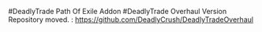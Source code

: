 #DeadlyTrade
Path Of Exile Addon
#DeadlyTrade Overhaul Version
Repository moved. : https://github.com/DeadlyCrush/DeadlyTradeOverhaul
